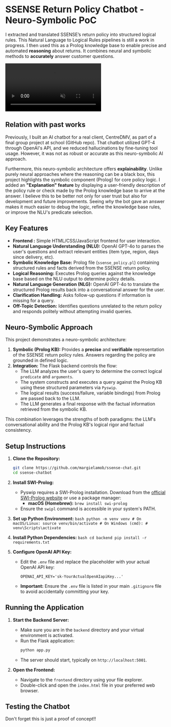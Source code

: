 # SSENSE Return Policy Chatbot - Neuro-Symbolic PoC

I extracted and translated SSENSE’s return policy into structured logical rules. This Natural Language to Logical Rules pipelines is still a work in progress. I then used this as a Prolog knowledge base to enable precise and automated **reasoning** about returns. It combines neural and symbolic methods to **accurately** answer customer questions. 

<video autoplay loop muted playsinline>
  <source src="demo.mov" type="video/mp4" />
  Your browser does not support the video tag.
</video>

## Relation with past works

Previously, I built an AI chatbot for a real client, CentreDMV, as part of a final group project at school (GitHub repo). That chatbot utilized GPT-4 through OpenAI's API, and we reduced hallucinations by fine-tuning tool usage. However, it was not as robust or accurate as this neuro-symbolic AI approach.

Furthermore, this neuro-symbolic architecture offers **explainability**. Unlike purely neural approaches where the reasoning can be a black box, this project highlights the symbolic component (Prolog) for core policy logic. I added an **"Explanation" feature** by displaying a user-friendly description of the policy rule or check made by the Prolog knowledge base to arrive at the answer. I believe this to be better not only for user trust but also for development and future improvements. Seeing *why* the bot gave an answer makes it much easier to debug the logic, refine the knowledge base rules, or improve the NLU's predicate selection.

## Key Features

* **Frontend :** Simple HTML/CSS/JavaScript frontend for user interaction.
* **Natural Language Understanding (NLU):** OpenAI GPT-4o to parses the user's questions and extract relevant entities (item type, region, days since delivery, etc).
* **Symbolic Knowledge Base:** Prolog file (`ssense_policy.pl`) containing structured rules and facts derived from the SSENSE return policy.
* **Logical Reasoning:** Executes Prolog queries against the knowledge base based on the NLU output to determine policy details.
* **Natural Language Generation (NLG):** OpenAI GPT-4o to translate the structured Prolog results back into a conversational answer for the user.
* **Clarification Handling:** Asks follow-up questions if information is missing for a query.
* **Off-Topic Detection:** Identifies questions unrelated to the return policy and responds politely without attempting invalid queries.

## Neuro-Symbolic Approach

This project demonstrates a neuro-symbolic architecture:
1.  **Symbolic (Prolog KB):** Provides a **precise** and **verifiable** representation of the SSENSE return policy rules. Answers regarding the policy are grounded in defined logic.
2.  **Integration:** The Flask backend controls the flow:
    * The LLM analyzes the user's query to determine the correct logical `predicate` and `arguments`.
    * The system constructs and executes a query against the Prolog KB using these structured parameters via `Pyswip`.
    * The logical results (success/failure, variable bindings) from Prolog are passed back to the LLM.
    * The LLM generates a final response with the factual information retrieved from the symbolic KB.

This combination leverages the strengths of both paradigms: the LLM's conversational ability and the Prolog KB's logical rigor and factual consistency.

## Setup Instructions

1.  **Clone the Repository:**
    ```bash
    git clone https://github.com/margielamob/ssense-chat.git
    cd ssense-chatbot 
    ```

2.  **Install SWI-Prolog:**
    * Pyswip requires a SWI-Prolog installation. Download from the [official SWI-Prolog website](https://www.swi-prolog.org/download/stable) or use a package manager:
        * **macOS (Homebrew):** `brew install swi-prolog`
    * Ensure the `swipl` command is accessible in your system's PATH.

3.  **Set up Python Environment:**
        ```bash
        python -m venv venv
        # On macOS/Linux:
        source venv/bin/activate
        # On Windows (cmd):
        # venv\Scripts\activate
        ```

4.  **Install Python Dependencies:**
        ```bash
        cd backend
        pip install -r requirements.txt
        ```

5.  **Configure OpenAI API Key:**
    * Edit the `.env` file and replace the placeholder with your actual OpenAI API key:
        ```dotenv
        OPENAI_API_KEY='sk-YourActualOpenAIapiKey...'
        ```
    * **Important:** Ensure the `.env` file is listed in your main `.gitignore` file to avoid accidentally committing your key.

## Running the Application

1.  **Start the Backend Server:**
    * Make sure you are in the `backend` directory and your virtual environment is activated.
    * Run the Flask application:
        ```bash
        python app.py
        ```
    * The server should start, typically on `http://localhost:5001`.

2.  **Open the Frontend:**
    * Navigate to the `frontend` directory using your file explorer.
    * Double-click and open the `index.html` file in your preferred web browser.

## Testing the Chatbot
Don't forget this is just a proof of concept!!